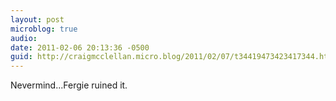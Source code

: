 ```yaml
---
layout: post
microblog: true
audio: 
date: 2011-02-06 20:13:36 -0500
guid: http://craigmcclellan.micro.blog/2011/02/07/t34419473423417344.html
---
```

Nevermind...Fergie ruined it.
